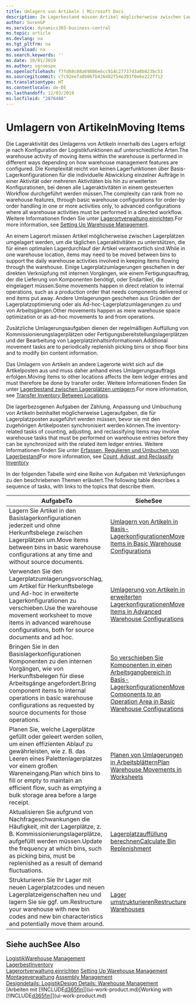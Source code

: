 ```yaml
---
title: Umlagern von Artikeln | Microsoft Docs
description: Im Lagerbestand müssen Artikel möglicherweise zwischen Lagerplätzen umgelagert werden, um die täglichen Lageraktivitäten zu unterstützen, die für einen optimalen Lagerdurchlauf der Artikel verantwortlich sind. Einige Lagerplatzumlagerungen geschehen in der direkten Verknüpfung mit internen Vorgängen, wie einem Fertigungsauftrag, der die Lieferung von Komponenten benötigt, oder Endartikel, die eingelagert müssen. Andere Umlagerungen geschehen aus Gründen der Lagerplatzoptimierung oder als Ad-hoc-Lagerplatzumlagerungen zu und von Arbeitsgängen.
author: SorenGP
ms.service: dynamics365-business-central
ms.topic: article
ms.devlang: na
ms.tgt_pltfrm: na
ms.workload: na
ms.search.keywords: ''
ms.date: 10/01/2019
ms.author: sgroespe
ms.openlocfilehash: f7fd88c88a69806e6cc914c27737d3a8b823bc51
ms.sourcegitcommit: cfc92eefa8b06fb426482f54e393f0e6e222f712
ms.translationtype: HT
ms.contentlocale: de-DE
ms.lasthandoff: 12/03/2019
ms.locfileid: "2876488"
---
```

# <a name="moving-items"></a><span data-ttu-id="23ebd-105">Umlagern von Artikeln</span><span class="sxs-lookup"><span data-stu-id="23ebd-105">Moving Items</span></span>
<span data-ttu-id="23ebd-106">Die Lageraktivität des Umlagerns von Artikeln innerhalb des Lagers erfolgt je nach Konfiguration der Logistikfunktionen auf unterschiedliche Arten.</span><span class="sxs-lookup"><span data-stu-id="23ebd-106">The warehouse activity of moving items within the warehouse is performed in different ways depending on how warehouse management features are configured.</span></span> <span data-ttu-id="23ebd-107">Die Komplexität reicht von keinen Lagerfunktionen über Basis-Lagerkonfigurationen für die individuelle Abwicklung einzelner Aufträge in einer Aktivität oder mehreren Aktivitäten bis hin zu erweiterten Konfigurationen, bei denen alle Lageraktivitäten in einem gesteuerten Workflow durchgeführt werden müssen.</span><span class="sxs-lookup"><span data-stu-id="23ebd-107">The complexity can rank from no warehouse features, through basic warehouse configurations for order-by order handling in one or more activities only, to advanced configurations where all warehouse activities must be performed in a directed workflow.</span></span> <span data-ttu-id="23ebd-108">Weitere Informationen finden Sie unter [Lagerortverwaltung einrichten](warehouse-setup-warehouse.md).</span><span class="sxs-lookup"><span data-stu-id="23ebd-108">For more information, see [Setting Up Warehouse Management](warehouse-setup-warehouse.md).</span></span>

<span data-ttu-id="23ebd-109">An einem Lagerort müssen Artikel möglicherweise zwischen Lagerplätzen umgelagert werden, um die täglichen Lageraktivitäten zu unterstützen, die für einen optimalen Lagerdurchlauf der Artikel verantwortlich sind.</span><span class="sxs-lookup"><span data-stu-id="23ebd-109">While in one warehouse location, items may need to be moved between bins to support the daily warehouse activities involved in keeping items flowing through the warehouse.</span></span> <span data-ttu-id="23ebd-110">Einige Lagerplatzumlagerungen geschehen in der direkten Verknüpfung mit internen Vorgängen, wie einem Fertigungsauftrag, der die Lieferung von Komponenten benötigt, oder Endartikel, die eingelagert müssen.</span><span class="sxs-lookup"><span data-stu-id="23ebd-110">Some movements happen in direct relation to internal operations, such as a production order that needs components delivered or end items put away.</span></span> <span data-ttu-id="23ebd-111">Andere Umlagerungen geschehen aus Gründen der Lagerplatzoptimierung oder als Ad-hoc-Lagerplatzumlagerungen zu und von Arbeitsgängen.</span><span class="sxs-lookup"><span data-stu-id="23ebd-111">Other movements happen as mere warehouse space optimization or as ad-hoc movements to and from operations.</span></span>

<span data-ttu-id="23ebd-112">Zusätzliche Umlagerungsaufgaben dienen der regelmäßigen Auffüllung von Kommissionierungslagerplätzen oder Fertigungsbereitstellungslagerplätzen und der Bearbeitung von Lagerplatzinhaltsinformationen.</span><span class="sxs-lookup"><span data-stu-id="23ebd-112">Additional movement tasks are to periodically replenish picking bins or shop floor bins and to modify bin content information.</span></span>

<span data-ttu-id="23ebd-113">Das Umlagern von Artikeln an andere Lagerorte wirkt sich auf die Artikelposten aus und muss daher anhand eines Umlagerungsauftrags erfolgen.</span><span class="sxs-lookup"><span data-stu-id="23ebd-113">Moving items to other locations affects the item ledger entries and must therefore be done by transfer order.</span></span> <span data-ttu-id="23ebd-114">Weitere Informationen finden Sie unter [Lagerbestand zwischen Lagerplätzen umlagern](inventory-how-transfer-between-locations.md).</span><span class="sxs-lookup"><span data-stu-id="23ebd-114">For more information, see [Transfer Inventory Between Locations](inventory-how-transfer-between-locations.md).</span></span>  

<span data-ttu-id="23ebd-115">Die lagerbezogenen Aufgaben der Zählung, Anpassung und Umbuchung von Artikeln beinhaltet möglicherweise Lageraufgaben, die für Lagerplatzposten ausgeführt werden müssen, bevor sie mit den zugehörigen Artikelposten synchronisiert werden können.</span><span class="sxs-lookup"><span data-stu-id="23ebd-115">The inventory-related tasks of counting, adjusting, and reclassifying items may involve warehouse tasks that must be performed on warehouse entries before they can be synchronized with the related item ledger entries.</span></span> <span data-ttu-id="23ebd-116">Weitere Informationen finden Sie unter [Erfassen, Regulieren und Umbuchen von Lagerbestand](inventory-how-count-adjust-reclassify.md)</span><span class="sxs-lookup"><span data-stu-id="23ebd-116">For more information, see [Count, Adjust, and Reclassify Inventory](inventory-how-count-adjust-reclassify.md)</span></span>  

 <span data-ttu-id="23ebd-117">In der folgenden Tabelle wird eine Reihe von Aufgaben mit Verknüpfungen zu den beschriebenen Themen erläutert.</span><span class="sxs-lookup"><span data-stu-id="23ebd-117">The following table describes a sequence of tasks, with links to the topics that describe them.</span></span>   

|<span data-ttu-id="23ebd-118">**Aufgabe**</span><span class="sxs-lookup"><span data-stu-id="23ebd-118">**To**</span></span>|<span data-ttu-id="23ebd-119">**Siehe**</span><span class="sxs-lookup"><span data-stu-id="23ebd-119">**See**</span></span>|  
|------------|-------------|  
|<span data-ttu-id="23ebd-120">Lagern Sie Artikel in den Basislagerkonfigurationen jederzeit und ohne Herkunftsbelege zwischen Lagerplätzen um.</span><span class="sxs-lookup"><span data-stu-id="23ebd-120">Move items between bins in basic warehouse configurations at any time and without source documents.</span></span>|[<span data-ttu-id="23ebd-121">Umlagern von Artikeln in Basis-Lagerkonfigurationen</span><span class="sxs-lookup"><span data-stu-id="23ebd-121">Move Items in Basic Warehouse Configurations</span></span>](warehouse-how-to-move-items-ad-hoc-in-basic-warehousing.md)|
|<span data-ttu-id="23ebd-122">Verwenden Sie den Lagerplatzumlagerungsvorschlag, um Artikel für Herkunftsbelege und Ad-hoc in erweiterte Lagerkonfigurationen zu verschieben.</span><span class="sxs-lookup"><span data-stu-id="23ebd-122">Use the warehouse movement worksheet to move items in advanced warehouse configurations, both for source documents and ad hoc.</span></span>|[<span data-ttu-id="23ebd-123">Umlagerung von Artikeln in erweiterten Lagerkonfigurationen</span><span class="sxs-lookup"><span data-stu-id="23ebd-123">Move Items in Advanced Warehouse Configurations</span></span>](warehouse-how-to-move-items-in-advanced-warehousing.md)|  
|<span data-ttu-id="23ebd-124">Bringen Sie in den Basislagerkonfigurationen Komponenten zu den internen Vorgängen, wie von Herkunftsbelegen für diese Arbeitsgänge angefordert.</span><span class="sxs-lookup"><span data-stu-id="23ebd-124">Bring component items to internal operations in basic warehouse configurations as requested by source documents for those operations.</span></span>|[<span data-ttu-id="23ebd-125">So verschieben Sie Komponenten in einen Arbeitsgangbereich in Basis-Lagerkonfigurationen</span><span class="sxs-lookup"><span data-stu-id="23ebd-125">Move Components to an Operation Area in Basic Warehouse Configurations</span></span>](warehouse-how-to-move-components-to-an-operation-area-in-basic-warehousing.md)|
|<span data-ttu-id="23ebd-126">Planen Sie, welche Lagerplätze gefüllt oder geleert werden sollen, um einen effizienten Ablauf zu gewährleisten, wie z. B. das Leeren eines Palettenlagerplatzes vor einem großen Wareneingang.</span><span class="sxs-lookup"><span data-stu-id="23ebd-126">Plan which bins to fill or empty to maintain an efficient flow, such as emptying a bulk storage area before a large receipt.</span></span>|[<span data-ttu-id="23ebd-127">Planen von Umlagerungen in Arbeitsblättern</span><span class="sxs-lookup"><span data-stu-id="23ebd-127">Plan Warehouse Movements in Worksheets</span></span>](warehouse-how-to-plan-warehouse-movements-in-worksheets.md)|
|<span data-ttu-id="23ebd-128">Aktualisieren Sie aufgrund von Nachfrageschwankungen die Häufigkeit, mit der Lagerplätze, z. B. Kommissionierungslagerplätze, aufgefüllt werden müssen.</span><span class="sxs-lookup"><span data-stu-id="23ebd-128">Update the frequency at which bins, such as picking bins, must be replenished as a result of demand fluctuations.</span></span>|[<span data-ttu-id="23ebd-129">Lagerplatzauffüllung berechnen</span><span class="sxs-lookup"><span data-stu-id="23ebd-129">Calculate Bin Replenishment</span></span>](warehouse-how-to-calculate-bin-replenishment.md)|
|<span data-ttu-id="23ebd-130">Strukturieren Sie Ihr Lager mit neuen Lagerplatzcodes und neuen Lagerplatzeigenschaften neu und lagern Sie sie ggf. um.</span><span class="sxs-lookup"><span data-stu-id="23ebd-130">Restructure your warehouse with new bin codes and new bin characteristics and potentially move them around.</span></span>|[<span data-ttu-id="23ebd-131">Lager umstrukturieren</span><span class="sxs-lookup"><span data-stu-id="23ebd-131">Restructure Warehouses</span></span>](warehouse-how-to-restructure-warehouses.md)|  

## <a name="see-also"></a><span data-ttu-id="23ebd-132">Siehe auch</span><span class="sxs-lookup"><span data-stu-id="23ebd-132">See Also</span></span>  
[<span data-ttu-id="23ebd-133">Logistik</span><span class="sxs-lookup"><span data-stu-id="23ebd-133">Warehouse Management</span></span>](warehouse-manage-warehouse.md)  
[<span data-ttu-id="23ebd-134">Lagerbest</span><span class="sxs-lookup"><span data-stu-id="23ebd-134">Inventory</span></span>](inventory-manage-inventory.md)  
<span data-ttu-id="23ebd-135">[Lagerortverwaltung einrichten](warehouse-setup-warehouse.md)   </span><span class="sxs-lookup"><span data-stu-id="23ebd-135">[Setting Up Warehouse Management](warehouse-setup-warehouse.md)   </span></span>  
<span data-ttu-id="23ebd-136">[Montageverwaltung](assembly-assemble-items.md)  </span><span class="sxs-lookup"><span data-stu-id="23ebd-136">[Assembly Management](assembly-assemble-items.md)  </span></span>  
[<span data-ttu-id="23ebd-137">Designdetails: Logistik</span><span class="sxs-lookup"><span data-stu-id="23ebd-137">Design Details: Warehouse Management</span></span>](design-details-warehouse-management.md)  
<span data-ttu-id="23ebd-138">[Arbeiten mit [!INCLUDE[d365fin](includes/d365fin_md.md)]](ui-work-product.md)</span><span class="sxs-lookup"><span data-stu-id="23ebd-138">[Working with [!INCLUDE[d365fin](includes/d365fin_md.md)]](ui-work-product.md)</span></span>

